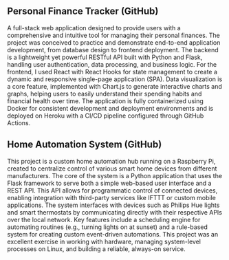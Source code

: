 ## Personal Finance Tracker (GitHub)

A full-stack web application designed to provide users with a comprehensive and intuitive tool for managing their personal finances. The project was conceived to practice and demonstrate end-to-end application development, from database design to frontend deployment. The backend is a lightweight yet powerful RESTful API built with Python and Flask, handling user authentication, data processing, and business logic. For the frontend, I used React with React Hooks for state management to create a dynamic and responsive single-page application (SPA). Data visualization is a core feature, implemented with Chart.js to generate interactive charts and graphs, helping users to easily understand their spending habits and financial health over time. The application is fully containerized using Docker for consistent development and deployment environments and is deployed on Heroku with a CI/CD pipeline configured through GitHub Actions.

## Home Automation System (GitHub)

This project is a custom home automation hub running on a Raspberry Pi, created to centralize control of various smart home devices from different manufacturers. The core of the system is a Python application that uses the Flask framework to serve both a simple web-based user interface and a REST API. This API allows for programmatic control of connected devices, enabling integration with third-party services like IFTTT or custom mobile applications. The system interfaces with devices such as Philips Hue lights and smart thermostats by communicating directly with their respective APIs over the local network. Key features include a scheduling engine for automating routines (e.g., turning lights on at sunset) and a rule-based system for creating custom event-driven automations. This project was an excellent exercise in working with hardware, managing system-level processes on Linux, and building a reliable, always-on service.
